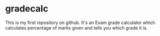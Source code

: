 # gradecalc
This is my first repository on github. It's an Exam grade calculator which calculates percentage of marks given and tells you which grade it is.
